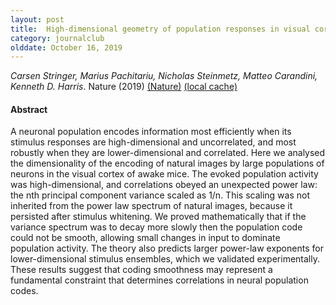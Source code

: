 ```yaml
---
layout: post
title:  High-dimensional geometry of population responses in visual cortex (2019)
category: journalclub
olddate: October 16, 2019
---
```

 
*Carsen Stringer, Marius Pachitariu, Nicholas Steinmetz, Matteo Carandini, Kenneth D. Harris*. Nature (2019) 
[(Nature)](https://www.nature.com/articles/s41586-019-1346-5)
[(local cache)]({{site.url}}/journalclub/JCpapers/HighDVisualCortex.pdf)

#### Abstract
A neuronal population encodes information most efficiently when its stimulus responses are high-dimensional and uncorrelated, and most robustly when they are lower-dimensional and correlated. Here we analysed the dimensionality of the encoding of natural images by large populations of neurons in the visual cortex of awake mice. The evoked population activity was high-dimensional, and correlations obeyed an unexpected power law: the nth principal component variance scaled as 1/n. This scaling was not inherited from the power law spectrum of natural images, because it persisted after stimulus whitening. We proved mathematically that if the variance spectrum was to decay more slowly then the population code could not be smooth, allowing small changes in input to dominate population activity. The theory also predicts larger power-law exponents for lower-dimensional stimulus ensembles, which we validated experimentally. These results suggest that coding smoothness may represent a fundamental constraint that determines correlations in neural population codes.